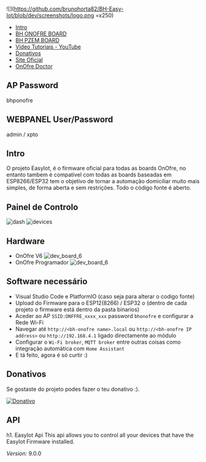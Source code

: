 ![](https://github.com/brunohorta82/BH-Easy-Iot/blob/dev/screenshots/logo.png =x250)
 
* [Intro](#id1)
* [BH ONOFRE BOARD](https://github.com/brunohorta82/BH_OnOfre)
* [BH PZEM BOARD](https://github.com/brunohorta82/BH_PZEM_ESP8266)
* [Video Tutoriais - YouTube](https://www.youtube.com/watch?v=OZenBfHWtak&list=PLxDLawCWayzDqAgOpIDJ-DHFAXYd_S-pr)
* [Donativos](#id6)
* [Site Oficial](http://onofre.store/)
* [OnOfre Doctor](https://doctor.onofre.store)

## AP Password
bhponofre

## WEBPANEL User/Password
admin / xpto

## Intro <a name="id1"></a>
O projeto EasyIot, é o firmware oficial para todas as boards OnOfre, no entanto tambem é compativel com todas as boards baseadas em ESP8266/ESP32 tem  o objetivo de tornar a automação domiciliar muito mais simples, de forma aberta e sem restrições. Todo o código fonte é aberto.


## Painel de Controlo <a name="id3"></a>

![dash](https://github.com/brunohorta82/BH-Easy-Iot/blob/dev/screenshots/node.png)
![devices](https://github.com/brunohorta82/BH-Easy-Iot/blob/dev/screenshots/devices.png)


## Hardware <a name="id2"></a>
* OnOfre V6
![dev_board_6](https://github.com/brunohorta82/BH-Easy-Iot/blob/dev/screenshots/v6.png)
* OnOfre Programador
![dev_board_6](https://github.com/brunohorta82/BH-Easy-Iot/blob/dev/screenshots/prog-usbc.png)

## Software necessário <a name="id3"></a>

- Visual Studio Code e PlatformIO (caso seja para alterar o codigo fonte)
- Upload do Firmware para o ESP12(8266) / ESP32 o (dentro de cada projeto o firmware está dentro da pasta binarios)
- Aceder ao AP `SSID:ONFFRE_xxxx_xxx` password `bhonofre` e configurar a Rede Wi-Fi
- Navegar até  `http://<bh-onofre name>.local` ou `http://<bh-onofre IP address>` ou `http://192.168.4.1` ligado directamente ao módulo
- Configurar o `Wi-Fi broker`, `MQTT broker` entre outras coisas como integração automática com `Home Assistant`
- E tá feito, agora é só curtir :) 


## Donativos <a name="id6"></a>

Se gostaste do projeto podes fazer o teu donativo :).

[![Donativo](https://img.shields.io/badge/Donate-PayPal-green.svg)](https://www.paypal.me/bhonofre)

## API
h1. EasyIot Api This api allows you to control all your devices that have the EasyIot Firmware installed.

*Version:* 9.0.0

